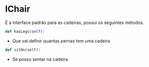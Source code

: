 # IChair

É a interface padrão para as cadeiras, possui os seguintes métodos.

```python
def hasLegs(self):
```

- Que vai definir quantas pernas tem uma cadeira

```python
def sitOn(self):
```

- Se posso sentar na cadeira